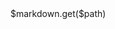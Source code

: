 <!DOCTYPE html PUBLIC "-//W3C//DTD HTML 4.01//EN"
        "http://www.w3.org/TR/html4/strict.dtd">

<html lang="en">
<head>
    <meta http-equiv="Content-Type" content="text/html; charset=utf-8">
    <link rel="stylesheet" type="text/css" media="screen" href="${request.ContextPath}/styles/main.css">
    <title>untitled</title>
    <meta name="generator" content="">
    <meta name="author" content="">
</head>
<body>
    $markdown.get($path)
</body>
</html>

